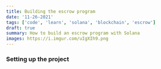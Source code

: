 ```yaml
---
title: Building the escrow program
date: '11-26-2021'
tags: ['code', 'learn', 'solana', 'blockchain', 'escrow']
draft: true
summary: How to build an escrow program with Solana
images: https://i.imgur.com/uIgXIh9.png
---
```


### Setting up the project
